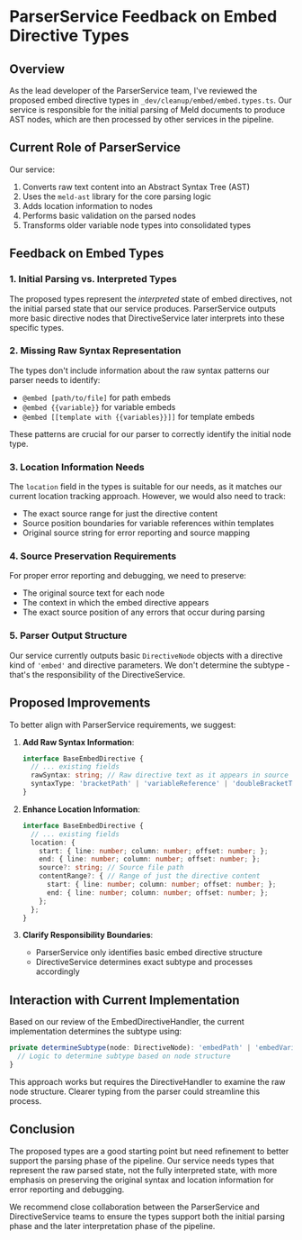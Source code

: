 # ParserService Feedback on Embed Directive Types

## Overview

As the lead developer of the ParserService team, I've reviewed the proposed embed directive types in `_dev/cleanup/embed/embed.types.ts`. Our service is responsible for the initial parsing of Meld documents to produce AST nodes, which are then processed by other services in the pipeline.

## Current Role of ParserService

Our service:
1. Converts raw text content into an Abstract Syntax Tree (AST)
2. Uses the `meld-ast` library for the core parsing logic
3. Adds location information to nodes
4. Performs basic validation on the parsed nodes
5. Transforms older variable node types into consolidated types

## Feedback on Embed Types

### 1. Initial Parsing vs. Interpreted Types

The proposed types represent the *interpreted* state of embed directives, not the initial parsed state that our service produces. ParserService outputs more basic directive nodes that DirectiveService later interprets into these specific types.

### 2. Missing Raw Syntax Representation

The types don't include information about the raw syntax patterns our parser needs to identify:
- `@embed [path/to/file]` for path embeds
- `@embed {{variable}}` for variable embeds
- `@embed [[template with {{variables}}]]` for template embeds

These patterns are crucial for our parser to correctly identify the initial node type.

### 3. Location Information Needs

The `location` field in the types is suitable for our needs, as it matches our current location tracking approach. However, we would also need to track:
- The exact source range for just the directive content
- Source position boundaries for variable references within templates
- Original source string for error reporting and source mapping

### 4. Source Preservation Requirements

For proper error reporting and debugging, we need to preserve:
- The original source text for each node
- The context in which the embed directive appears
- The exact source position of any errors that occur during parsing

### 5. Parser Output Structure

Our service currently outputs basic `DirectiveNode` objects with a directive kind of `'embed'` and directive parameters. We don't determine the subtype - that's the responsibility of the DirectiveService.

## Proposed Improvements

To better align with ParserService requirements, we suggest:

1. **Add Raw Syntax Information**:
   ```typescript
   interface BaseEmbedDirective {
     // ... existing fields
     rawSyntax: string; // Raw directive text as it appears in source
     syntaxType: 'bracketPath' | 'variableReference' | 'doubleBracketTemplate';
   }
   ```

2. **Enhance Location Information**:
   ```typescript
   interface BaseEmbedDirective {
     // ... existing fields
     location: {
       start: { line: number; column: number; offset: number; };
       end: { line: number; column: number; offset: number; };
       source?: string; // Source file path
       contentRange?: { // Range of just the directive content
         start: { line: number; column: number; offset: number; };
         end: { line: number; column: number; offset: number; };
       };
     };
   }
   ```

3. **Clarify Responsibility Boundaries**:
   - ParserService only identifies basic embed directive structure
   - DirectiveService determines exact subtype and processes accordingly

## Interaction with Current Implementation

Based on our review of the EmbedDirectiveHandler, the current implementation determines the subtype using:

```typescript
private determineSubtype(node: DirectiveNode): 'embedPath' | 'embedVariable' | 'embedTemplate' {
  // Logic to determine subtype based on node structure
}
```

This approach works but requires the DirectiveHandler to examine the raw node structure. Clearer typing from the parser could streamline this process.

## Conclusion

The proposed types are a good starting point but need refinement to better support the parsing phase of the pipeline. Our service needs types that represent the raw parsed state, not the fully interpreted state, with more emphasis on preserving the original syntax and location information for error reporting and debugging.

We recommend close collaboration between the ParserService and DirectiveService teams to ensure the types support both the initial parsing phase and the later interpretation phase of the pipeline. 